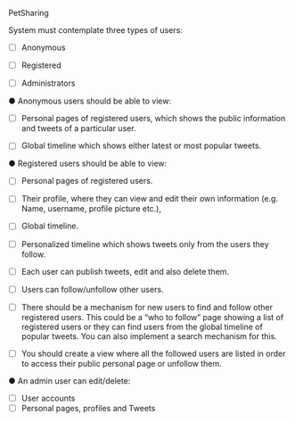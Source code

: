 PetSharing

System must contemplate three types of users:

- [ ] Anonymous
- [ ] Registered
- [ ] Administrators


● Anonymous users should be able to view:

- [ ] Personal pages of registered users, which shows the public information and
  tweets of a particular user.
- [ ] Global timeline which shows either latest or most popular tweets.


● Registered users should be able to view:

- [ ] Personal pages of registered users.
- [ ] Their profile, where they can view and edit their own information (e.g. Name,
  username, profile picture etc.),
- [ ]  Global timeline.
- [ ] Personalized timeline which shows tweets only from the users they follow.
- [ ] Each user can publish tweets, edit and also delete them.
- [ ]  Users can follow/unfollow other users.
- [ ] There should be a mechanism for new users to find and follow other
  registered users. This could be a “who to follow” page showing a list of
  registered users or they can find users from the global timeline of popular
  tweets. You can also implement a search mechanism for this.
- [ ] You should create a view where all the followed users are listed in order to
  access their public personal page or unfollow them.



● An admin user can edit/delete:

- [ ] User accounts
- [ ] Personal pages, profiles and Tweets